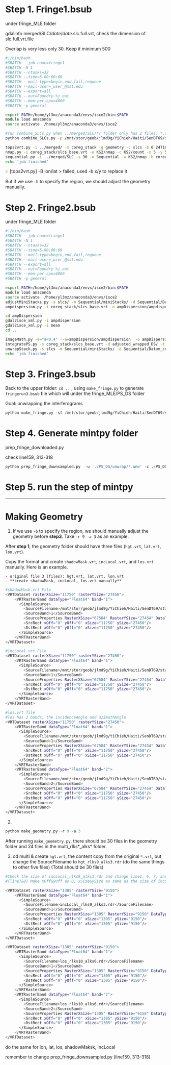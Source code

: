# Step 1. Fringe1.bsub

under fringe_MLE folder

gdalinfo merged/SLC/_date_/_date_.slc.full.vrt, check the dimension of slc.full.vrt.file

Overlap is very less only 30. Keep it minimum 500

```bash
#!/bin/bash
#SBATCH --job-name=fringe1
#SBATCH -N 1
#SBATCH --ntasks=32
#SBATCH --time=5-00:00:00
#SBATCH --mail-type=begin,end,fail,requeue
#SBATCH --mail-user=_user_@mst.edu
#SBATCH --export=all
#SBATCH --out=Foundry-%j.out
#SBATCH --mem-per-cpu=4000
#SBATCH -p general

export PATH=/home/yl3mz/anaconda3/envs/isce2/bin:$PATH
module load anaconda
source activate  /home/yl3mz/anaconda3/envs/isce2

#run combine_SLCs.py when ../merged/SLC/*/ folder only has 2 files: *.slc.full.vrt,*.slc.full.xml
python combine_SLCs.py -p /mnt/stor/geob/jlmd9g/YiChieh/Haiti/SenDT69/stack_Oct27/merged

tops2vrt.py -i ../merged/ -s coreg_stack -g geometry -c slcs -b 0 24710 56370 67680
nmap.py -i coreg_stack/slcs_base.vrt -o KS2/nmap -c KS2/count -x 5 -y 5
sequential.py -i ../merged/SLC -s 30 -o Sequential -w KS2/nmap -b coreg_stack/slcs_base.vrt -x 5 -y 5
echo 'job finished'
```

<aside>
💡 [tops2vrt.py] -B lon/lat > failed, used -b x/y to replace it

But if we use `-b` to specify the region, we should adjust the geometry manually.

</aside>

# Step 2. Fringe2.bsub

under fringe_MLE folder

```bash
#!/bin/bash
#SBATCH --job-name=fringe1
#SBATCH -N 1
#SBATCH --ntasks=32
#SBATCH --time=5-00:00:00
#SBATCH --mail-type=begin,end,fail,requeue
#SBATCH --mail-user=_user_@mst.edu
#SBATCH --export=all
#SBATCH --out=Foundry-%j.out
#SBATCH --mem-per-cpu=4000
#SBATCH -p general

export PATH=/home/yl3mz/anaconda3/envs/isce2/bin:$PATH
module load anaconda
source activate  /home/yl3mz/anaconda3/envs/isce2
adjustMiniStacks.py -s slcs/ -m Sequential/miniStacks/ -d Sequential/Datum_connection/ -M 30 -o adjusted_wrapped_DS
ampdispersion.py -i coreg_stack/slcs_base.vrt -o ampDispersion/ampdispersion -m ampDispersion/mean

cd ampDispersion
gdal2isce_xml.py -i ampdispersion
gdal2isce_xml.py -i mean
cd ..

imageMath.py -e="a<0.4" --a=ampDispersion/ampdispersion  -o ampDispersion/ps_pixels -t byte
integratePS.py -s coreg_stack/slcs_base.vrt -d adjusted_wrapped_DS/ -t Sequential/Datum_connection/EVD/tcorr.bin -p ampDispersion/ps_pixels -o PS_DS --unwrap_method snaphu
unwrapStack.py -s slcs -m Sequential/miniStacks/ -d Sequential/Datum_connection/ -M 30 -u 'unwrap_fringe.py' --unw_method snaphu
echo 'job finished'
```

# Step 3. Fringe3.bsub

Back to the upper folder: `cd ..` , using `make_fringe.py` to generate `fringerun3.bsub` file which will under the fringe_MLE/PS_DS folder

Goal: unwrapping the interferograms

```python
python make_fringe.py -sf /mnt/stor/geob/jlmd9g/YiChieh/Haiti/SenDT69/stack_Oct27 -fn fringeMLE_Feb27_A5 -bbox '19.65 19.9 -70.65 -70.3' -ssize 30 -sn 3 -rlks 9 -alks 3
```


# Step 4. Generate mintpy folder

prep_fringe_downloaded.py

check line159, 313-318

```python
python prep_fringe_downsampled.py  -u './PS_DS/unwrap/*.unw' -c ./PS_DS/tcorr_ds_ps.bin -g ./geometry/multi_rlks9_alks3/ -m '../reference/IW*.xml' -b ../baselines -o ./mintpy
```

# Step 5. run the step of mintpy



---

# Making Geometry

1. If we use `-b` to specify the region, we should manually adjust the geometry before **step3**. Take `-r 9 -a 3` as an example. 

After **step 1**, the geometry folder should have three files (`hgt.vrt`, `lat.vrt`, `lon.vrt`). 

Copy the format and create `shadowMask.vrt`, `incLocal.vrt`, and `los.vrt` manually. Here is an example.

    - original file 3 (files): hgt.vrt, lat.vrt, lon.vrt
    - **create shadowMask, incLocal, los.vrt manually**
        
```bash
#shadowMask.vrt File
<VRTDataset rasterXSize="11750" rasterYSize="27450"> 
    <VRTRasterBand dataType="Float64" band="1">
      <SimpleSource>
        <SourceFilename>/mnt/stor/geob/jlmd9g/YiChieh/Haiti/SenDT69/stack_Oct27/merged/geom_reference/shadowMask.rdr.full.vrt</SourceFilename>
        <SourceBand>1</SourceBand>
        <SourceProperties RasterXSize="67584" RasterYSize="27454" DataType="Float64"/>
        <SrcRect xOff="0" yOff="0" xSize="11750" ySize="27450"/>
        <DstRect xOff="0" yOff="0" xSize="11750" ySize="27450"/>
      </SimpleSource>
    </VRTRasterBand>
</VRTDataset>
```

```bash
#incLocal.vrt File
<VRTDataset rasterXSize="11750" rasterYSize="27450">
    <VRTRasterBand dataType="Float64" band="1">
      <SimpleSource>
        <SourceFilename>/mnt/stor/geob/jlmd9g/YiChieh/Haiti/SenDT69/stack_Oct27/merged/geom_reference/incLocal.rdr.full.vrt</SourceFilename>
        <SourceBand>1</SourceBand>
        <SourceProperties RasterXSize="67584" RasterYSize="27454" DataType="Float64"/>
        <SrcRect xOff="0" yOff="0" xSize="11750" ySize="27450"/>
        <DstRect xOff="0" yOff="0" xSize="11750" ySize="27450"/>
      </SimpleSource>
    </VRTRasterBand>
</VRTDataset>
```
        
```bash
#los.vrt file
#los has 2 bands, the incidenceAngle and azimuthAngle
<VRTDataset rasterXSize="11750" rasterYSize="27450">
    <VRTRasterBand dataType="Float64" band="1">
      <SimpleSource>
        <SourceFilename>/mnt/stor/geob/jlmd9g/YiChieh/Haiti/SenDT69/stack_Oct27/merged/geom_reference/los.rdr.full.vrt</SourceFilename>
        <SourceBand>1</SourceBand>
        <SourceProperties RasterXSize="67584" RasterYSize="27454" DataType="Float64"/>
        <SrcRect xOff="0" yOff="0" xSize="11750" ySize="27450"/>
        <DstRect xOff="0" yOff="0" xSize="11750" ySize="27450"/>
      </SimpleSource>
    </VRTRasterBand>
    <VRTRasterBand dataType="Float64" band="2">
      <SimpleSource>
        <SourceFilename>/mnt/stor/geob/jlmd9g/YiChieh/Haiti/SenDT69/stack_Oct27/merged/geom_reference/los.rdr.full.vrt</SourceFilename>
        <SourceBand>2</SourceBand>
        <SourceProperties RasterXSize="67584" RasterYSize="27454" DataType="Float64"/>
        <SrcRect xOff="0" yOff="0" xSize="11750" ySize="27450"/>
        <DstRect xOff="0" yOff="0" xSize="11750" ySize="27450"/>
      </SimpleSource>
    </VRTRasterBand>
</VRTDataset>
```

2. 
```python
python make_geometry.py -r 9 -a 3
```
After running `make_geometry.py`, there should be 30 files in the geometry folder and 24 files in the multi_rlks*_alks* folder.

3. cd multi & create `hgt.vrt`, the content copy from the original `*.vrt`, but change the SourceFilename to `hgt_rlks9_alks3.rdr`  (do the same things to other five files) (Total should be 30 files)

```bash
#Check the size of incLocal_rlks9_alks3.rdr and change line1, 6, 7, and 8. 
#(line7&8) Make xOff&yOff as 0, xSize&ySize as same as the size of incLocal_rlks9_alks3.rdr.

<VRTDataset rasterXSize="1305" rasterYSize="9150"> 
    <VRTRasterBand dataType="Float64" band="1">
      <SimpleSource>
        <SourceFilename>incLocal_rlks9_alks3.rdr</SourceFilename>
        <SourceBand>1</SourceBand>
        <SourceProperties RasterXSize="1305" RasterYSize="9150" DataType="Float64"/>
        <SrcRect xOff="0" yOff="0" xSize="1305" ySize="9150"/>
        <DstRect xOff="0" yOff="0" xSize="1305" ySize="9150"/>
      </SimpleSource>
    </VRTRasterBand>
</VRTDataset>
```

```bash
<VRTDataset rasterXSize="1305" rasterYSize="9150"> 
    <VRTRasterBand dataType="Float64" band="1">
      <SimpleSource>
        <SourceFilename>los_rlks10_alks6.rdr</SourceFilename>
        <SourceBand>1</SourceBand>
        <SourceProperties RasterXSize="1305" RasterYSize="9150" DataType="Float64"/>
        <SrcRect xOff="0" yOff="0" xSize="1305" ySize="9150"/>
        <DstRect xOff="0" yOff="0" xSize="1305" ySize="9150"/>
      </SimpleSource>
    </VRTRasterBand>
    <VRTRasterBand dataType="Float64" band="2">
      <SimpleSource>
        <SourceFilename>los_rlks10_alks6.rdr</SourceFilename>
        <SourceBand>2</SourceBand>
        <SourceProperties RasterXSize="1305" RasterYSize="9150" DataType="Float64"/>
        <SrcRect xOff="0" yOff="0" xSize="1305" ySize="9150"/>
        <DstRect xOff="0" yOff="0" xSize="1305" ySize="9150"/>
      </SimpleSource>
    </VRTRasterBand>
</VRTDataset>
```

do the same for lon, lat, los, shadowMaksk, incLocal

remember to change prep_fringe_downsampled.py (line159, 313-318)
